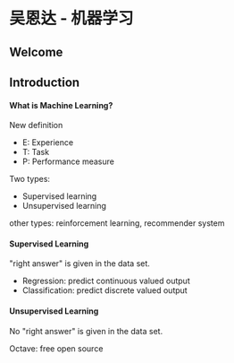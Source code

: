 # 吴恩达 - 机器学习

## Welcome

## Introduction

#### What is Machine Learning?

New definition

- E: Experience
- T: Task
- P: Performance measure

Two types:
- Supervised learning
- Unsupervised learning

other types: reinforcement learning, recommender system

#### Supervised Learning

"right answer" is given in the data set.

- Regression: predict continuous valued output
- Classification: predict discrete valued output

#### Unsupervised Learning

No "right answer" is given in the data set.

Octave: free open source